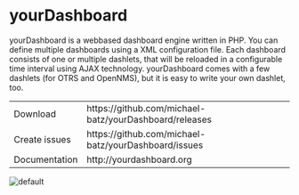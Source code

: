 # yourDashboard
yourDashboard is a webbased dashboard engine written in PHP. You can define multiple dashboards using a XML configuration file. Each dashboard consists of one or multiple dashlets, that will be reloaded in a configurable time interval using AJAX technology. yourDashboard comes with a few dashlets (for OTRS and OpenNMS), but it is easy to write your own dashlet, too. 


<table>
<tr><td>Download</td><td>https://github.com/michael-batz/yourDashboard/releases</td></tr>
<tr><td>Create issues</td><td>https://github.com/michael-batz/yourDashboard/issues</td></tr>
<tr><td>Documentation</td><td>http://yourdashboard.org</td></tr>
</table>

![default](https://cloud.githubusercontent.com/assets/14247054/10952431/f8580bec-8342-11e5-977e-b6a247068f8b.png)

